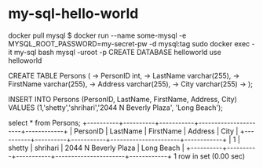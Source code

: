 # my-sql-hello-world

docker pull mysql
$ docker run --name some-mysql -e MYSQL_ROOT_PASSWORD=my-secret-pw -d mysql:tag
sudo docker exec -it my-sql bash
mysql -uroot -p
CREATE DATABASE helloworld
use helloworld

CREATE TABLE Persons (
    ->     PersonID int,
    ->     LastName varchar(255),
    ->     FirstName varchar(255),
    ->     Address varchar(255),
    ->     City varchar(255)
    -> );
    
INSERT INTO Persons (PersonID, LastName, FirstName, Address, City) VALUES (1,'shetty','shrihari','2044 N Beverly Plaza', 'Long Beach');

select * from Persons;
+----------+----------+-----------+----------------------+------------+
| PersonID | LastName | FirstName | Address              | City       |
+----------+----------+-----------+----------------------+------------+
|        1 | shetty   | shrihari  | 2044 N Beverly Plaza | Long Beach |
+----------+----------+-----------+----------------------+------------+
1 row in set (0.00 sec)

